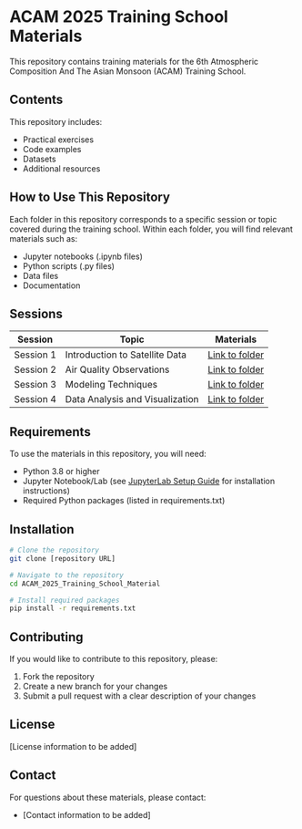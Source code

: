 # ACAM 2025 Training School Materials

This repository contains training materials for the 6th Atmospheric Composition And The Asian Monsoon (ACAM) Training School.

## Contents

This repository includes:

- Practical exercises
- Code examples
- Datasets
- Additional resources

## How to Use This Repository

Each folder in this repository corresponds to a specific session or topic covered during the training school. Within each folder, you will find relevant materials such as:

- Jupyter notebooks (.ipynb files)
- Python scripts (.py files)
- Data files
- Documentation

## Sessions

| Session | Topic | Materials |
|---------|-------|-----------|
| Session 1 | Introduction to Satellite Data | [Link to folder](#) |
| Session 2 | Air Quality Observations | [Link to folder](#) |
| Session 3 | Modeling Techniques | [Link to folder](#) |
| Session 4 | Data Analysis and Visualization | [Link to folder](#) |

## Requirements

To use the materials in this repository, you will need:

- Python 3.8 or higher
- Jupyter Notebook/Lab (see [JupyterLab Setup Guide](JUPYTERLAB_SETUP.md) for installation instructions)
- Required Python packages (listed in requirements.txt)

## Installation

```bash
# Clone the repository
git clone [repository URL]

# Navigate to the repository
cd ACAM_2025_Training_School_Material

# Install required packages
pip install -r requirements.txt
```

## Contributing

If you would like to contribute to this repository, please:

1. Fork the repository
2. Create a new branch for your changes
3. Submit a pull request with a clear description of your changes

## License

[License information to be added]

## Contact

For questions about these materials, please contact:
- [Contact information to be added]
